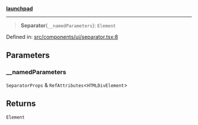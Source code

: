 [**launchpad**](index.md)

***

> **Separator**(`__namedParameters`): `Element`

Defined in: [src/components/ui/separator.tsx:8](https://github.com/victorbratov/launchpad/blob/35b0965dd86b05a55a9206d809917613bd599c25/src/components/ui/separator.tsx#L8)

## Parameters

### \_\_namedParameters

`SeparatorProps` & `RefAttributes`\<`HTMLDivElement`\>

## Returns

`Element`
